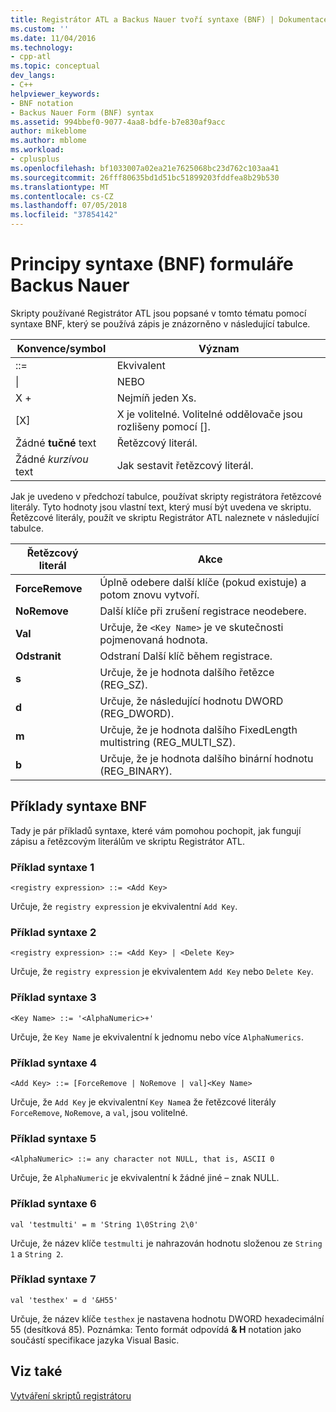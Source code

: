 ```yaml
---
title: Registrátor ATL a Backus Nauer tvoří syntaxe (BNF) | Dokumentace Microsoftu
ms.custom: ''
ms.date: 11/04/2016
ms.technology:
- cpp-atl
ms.topic: conceptual
dev_langs:
- C++
helpviewer_keywords:
- BNF notation
- Backus Nauer Form (BNF) syntax
ms.assetid: 994bbef0-9077-4aa8-bdfe-b7e830af9acc
author: mikeblome
ms.author: mblome
ms.workload:
- cplusplus
ms.openlocfilehash: bf1033007a02ea21e7625068bc23d762c103aa41
ms.sourcegitcommit: 26fff80635bd1d51bc51899203fddfea8b29b530
ms.translationtype: MT
ms.contentlocale: cs-CZ
ms.lasthandoff: 07/05/2018
ms.locfileid: "37854142"
---
```

# <a name="understanding-backus-nauer-form-bnf-syntax"></a>Principy syntaxe (BNF) formuláře Backus Nauer
Skripty používané Registrátor ATL jsou popsané v tomto tématu pomocí syntaxe BNF, který se používá zápis je znázorněno v následující tabulce.  
  
|Konvence/symbol|Význam|  
|------------------------|-------------|  
|::=|Ekvivalent|  
|&#124;|NEBO|  
|X +|Nejmíň jeden Xs.|  
|[X]|X je volitelné. Volitelné oddělovače jsou rozlišeny pomocí \[].|  
|Žádné **tučné** text|Řetězcový literál.|  
|Žádné *kurzívou* text|Jak sestavit řetězcový literál.|  
  
 Jak je uvedeno v předchozí tabulce, používat skripty registrátora řetězcové literály. Tyto hodnoty jsou vlastní text, který musí být uvedena ve skriptu. Řetězcové literály, použít ve skriptu Registrátor ATL naleznete v následující tabulce.  
  
|Řetězcový literál|Akce|  
|--------------------|------------|  
|**ForceRemove**|Úplně odebere další klíče (pokud existuje) a potom znovu vytvoří.|  
|**NoRemove**|Další klíče při zrušení registrace neodebere.|  
|**Val**|Určuje, že `<Key Name>` je ve skutečnosti pojmenovaná hodnota.|  
|**Odstranit**|Odstraní Další klíč během registrace.|  
|**s**|Určuje, že je hodnota dalšího řetězce (REG_SZ).|  
|**d**|Určuje, že následující hodnotu DWORD (REG_DWORD).|  
|**m**|Určuje, že je hodnota dalšího FixedLength multistring (REG_MULTI_SZ).|  
|**b**|Určuje, že je hodnota dalšího binární hodnotu (REG_BINARY).|  
  
## <a name="bnf-syntax-examples"></a>Příklady syntaxe BNF  
 Tady je pár příkladů syntaxe, které vám pomohou pochopit, jak fungují zápisu a řetězcovým literálům ve skriptu Registrátor ATL.  
  
### <a name="syntax-example-1"></a>Příklad syntaxe 1  
  
```  
<registry expression> ::= <Add Key>  
```  
  
 Určuje, že `registry expression` je ekvivalentní `Add Key`.  
  
### <a name="syntax-example-2"></a>Příklad syntaxe 2  
  
```  
<registry expression> ::= <Add Key> | <Delete Key>  
```  
  
 Určuje, že `registry expression` je ekvivalentem `Add Key` nebo `Delete Key`.  
  
### <a name="syntax-example-3"></a>Příklad syntaxe 3  
  
```  
<Key Name> ::= '<AlphaNumeric>+'  
```  
  
 Určuje, že `Key Name` je ekvivalentní k jednomu nebo více `AlphaNumerics`.  
  
### <a name="syntax-example-4"></a>Příklad syntaxe 4  
  
```  
<Add Key> ::= [ForceRemove | NoRemove | val]<Key Name>  
```  
  
 Určuje, že `Add Key` je ekvivalentní `Key Name`a že řetězcové literály `ForceRemove`, `NoRemove`, a `val`, jsou volitelné.  
  
### <a name="syntax-example-5"></a>Příklad syntaxe 5  
  
```  
<AlphaNumeric> ::= any character not NULL, that is, ASCII 0  
```  
  
 Určuje, že `AlphaNumeric` je ekvivalentní k žádné jiné – znak NULL.  
  
### <a name="syntax-example-6"></a>Příklad syntaxe 6  
  
```  
val 'testmulti' = m 'String 1\0String 2\0'  
```  
  
 Určuje, že název klíče `testmulti` je nahrazován hodnotu složenou ze `String 1` a `String 2`.  
  
### <a name="syntax-example-7"></a>Příklad syntaxe 7  
  
```  
val 'testhex' = d '&H55'  
```  
  
 Určuje, že název klíče `testhex` je nastavena hodnotu DWORD hexadecimální 55 (desítková 85). Poznámka: Tento formát odpovídá **& H** notation jako součástí specifikace jazyka Visual Basic.  
  
## <a name="see-also"></a>Viz také  
 [Vytváření skriptů registrátoru](../atl/creating-registrar-scripts.md)

